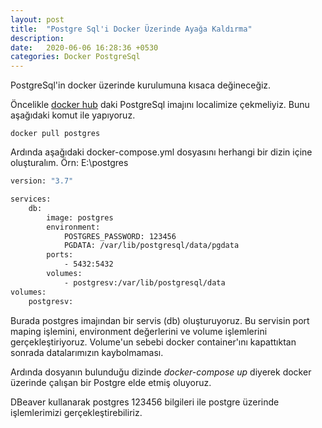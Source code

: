 ```yaml
---
layout: post
title:  "Postgre Sql'i Docker Üzerinde Ayağa Kaldırma"
description: 
date:   2020-06-06 16:28:36 +0530
categories: Docker PostgreSql
---
```

PostgreSql'in docker üzerinde kurulumuna kısaca değineceğiz. 

Öncelikle [docker hub](https://hub.docker.com/_/microsoft-mssql-server) daki PostgreSql imajını localimize çekmeliyiz. Bunu aşağıdaki komut ile yapıyoruz.

```shell
docker pull postgres
```

Ardında aşağıdaki docker-compose.yml dosyasını herhangi bir dizin içine oluşturalım. Örn: E:\postgres

```dockerfile
version: "3.7"

services:
    db:
        image: postgres
        environment:
            POSTGRES_PASSWORD: 123456
            PGDATA: /var/lib/postgresql/data/pgdata
        ports: 
            - 5432:5432
        volumes:
            - postgresv:/var/lib/postgresql/data
volumes:
    postgresv:
```

Burada postgres imajından bir servis (db) oluşturuyoruz. Bu servisin port maping işlemini, environment değerlerini ve volume işlemlerini gerçekleştiriyoruz. Volume'un sebebi docker container'ını kapattıktan sonrada datalarımızın kaybolmaması.

Ardında dosyanın bulunduğu dizinde *docker-compose up* diyerek docker üzerinde çalışan bir Postgre elde etmiş oluyoruz. 

DBeaver kullanarak postgres 123456 bilgileri ile postgre üzerinde işlemlerimizi gerçekleştirebiliriz.